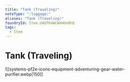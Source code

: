 ```yaml
---
title: "Tank (Traveling)"
noteType: ":luggage:"
aliases: "Tank (Traveling)"
foundryId: Item.UAUfK4WCWXHUe0hQ
tags:
  - Item
---
```


# Tank (Traveling)
![[systems-pf2e-icons-equipment-adventuring-gear-water-purifier.webp|150]]

